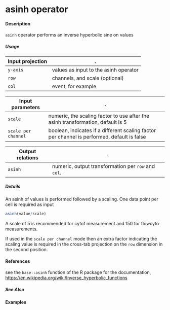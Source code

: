 # asinh operator

#### Description
`asinh` operator performs an inverse hyperbolic sine on values

##### Usage
Input projection|.
---|---
`y-axis` | values as input to the asinh operator
`row`    | channels, and scale (optional)
`col`    | event, for example

Input parameters|.
---|---
`scale`             | numeric, the scaling factor to use after the asinh transformation, default is 5
`scale per channel` | boolean, indicates if a different scaling factor per channel is performed, default is false

Output relations|.
---|---
`asinh`| numeric, output transformation per `row` and `col`.

##### Details
An asinh of values is performed followed by a scaling. One data point per cell is required as input

```r
asinh(value/scale)
```
A scale of 5 is recommended for cytof measurement and 150 for flowcyto measurements.

If used in the `scale per channel` mode then an extra factor indicating the scaling value is required in the cross-tab projection on the `row` dimension in the second position.

#### References
see the `base::asinh` function of the R package for the documentation,
https://en.wikipedia.org/wiki/Inverse_hyperbolic_functions


##### See Also

#### Examples
